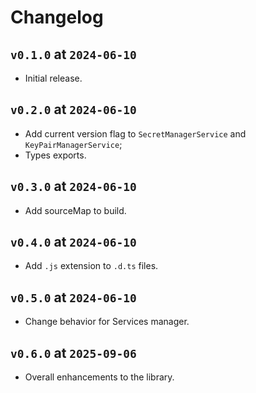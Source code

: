 # Changelog

## `v0.1.0` at `2024-06-10`

* Initial release.

## `v0.2.0` at `2024-06-10`

* Add current version flag to `SecretManagerService` and `KeyPairManagerService`;
* Types exports.

## `v0.3.0` at `2024-06-10`

* Add sourceMap to build.

## `v0.4.0` at `2024-06-10`

* Add `.js` extension to `.d.ts` files.

## `v0.5.0` at `2024-06-10`

* Change behavior for Services manager.

## `v0.6.0` at `2025-09-06`

* Overall enhancements to the library.
